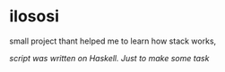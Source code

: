 # ilososi

small project thant helped me to learn how stack works,

_script was written on Haskell. Just to make some task_ 
